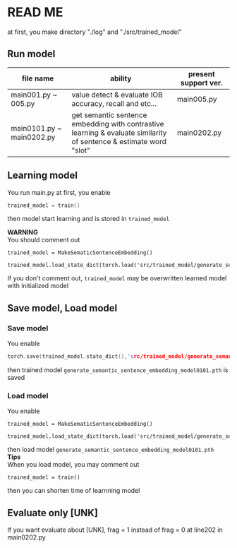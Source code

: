 #   READ ME

at first, you make directory "./log" and "./src/trained_model"
## Run model
| file name | ability | present support ver. |
| --------------------- | ----------------------------- | ------------------------- |  
| main001.py ~ 005.py | value detect & evaluate IOB accuracy, recall and etc... | main005.py |  
| main0101.py ~ main0202.py | get semantic sentence embedding with contrastive learning & evaluate similarity of sentence & estimate word "slot"| main0202.py |

## Learning model
You run main.py at first, you enable
 ```c 
trained_model = train()
``` 
then model start learning and is stored in `trained_model`  

**WARNING**  
You should comment out 
```
trained_model = MakeSematicSentenceEmbedding()
    trained_model.load_state_dict(torch.load('src/trained_model/generate_semantic_sentence_embedding_model0101.pth'))
```
If you don't comment out, `trained_model` may be overwritten learned model with initialized model

## Save model, Load model
### Save model

You enable
```c
torch.save(trained_model.state_dict(),'src/trained_model/generate_semantic_sentence_embedding_model0101.pth')
```
then trained model `generate_semantic_sentence_embedding_model0101.pth` is saved  
### Load model  
You enable 
```
trained_model = MakeSematicSentenceEmbedding()
    trained_model.load_state_dict(torch.load('src/trained_model/generate_semantic_sentence_embedding_model0101.pth'))
```
then load model `generate_semantic_sentence_embedding_model0101.pth`  
**Tips**  
When you load model, you may comment out 
```
trained_model = train()
```
then you can shorten time of learnning model

## Evaluate only [UNK]
If you want evaluate about [UNK], frag = 1 instead of frag = 0 at line202 in main0202.py



